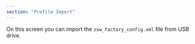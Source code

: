 ```yaml
---
section: "Profile Import"
---
```

On this screen you can import the `zxw_factory_config.xml` file from USB drive.
